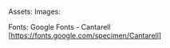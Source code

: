 Assets:
  Images:
    

Fonts: 
  Google Fonts - Cantarell [https://fonts.google.com/specimen/Cantarell]